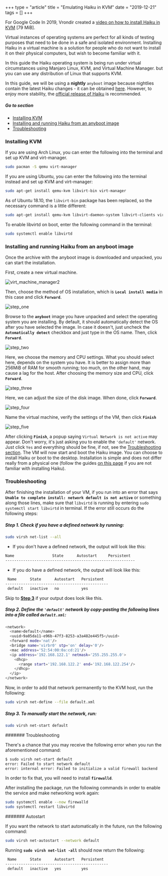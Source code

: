 +++
type = "article"
title = "Emulating Haiku in KVM"
date = "2019-12-21"
tags = []
+++

For Google Code In 2019, Vrondir created a [video on how to install Haiku in KVM](http://haiku-files.org/files/media/GCI-2019_KVM_Vrondir.mp4) [79 MiB].

Virtual instances of operating systems are perfect for all kinds of testing purposes that need to be done in a safe and isolated environment. Installing Haiku in a virtual machine is a solution for people who do not want to install it on their physical computers, but wish to become familiar with it.

In this guide the Haiku operating system is being run under virtual circumstances using Manjaro Linux, KVM, and Virtual Machine Manager. but you can use any distribution of Linux that supports KVM.

In this guide, we will be using a **nightly** ``anyboot`` image because nightlies contain the latest Haiku changes - it can be obtained [here](https://download.haiku-os.org/). However, to enjoy more stability, the  [official release of Haiku](https://www.haiku-os.org/get-haiku) is recommended.

##### Go to section

* [Installing KVM](#part_kvm)
* [Installing and running Haiku from an anyboot image](#part_iso)
* [Troubleshooting](#part_trouble)

### Installing KVM <a name="part_kvm"></a>

If you are using Arch Linux, you can enter the following into the terminal and set up KVM and virt-manager.

```sh
sudo pacman -S qemu virt-manager
```

If you are using Ubuntu, you can enter the following into the terminal instead and set up KVM and virt-manager:

```sh
sudo apt-get install qemu-kvm libvirt-bin virt-manager
```

As of Ubuntu 18.10, the `libvirt-bin` package has been replaced, so the necessary command is a little different:

```sh
sudo apt-get install qemu-kvm libvirt-daemon-system libvirt-clients virt-manager
```

To enable libvirtd on boot, enter the following command in the terminal:

```sh
sudo systemctl enable libvirtd
```

### Installing and running Haiku from an anyboot image <a name="part_iso"></a>

Once the archive with the anyboot image is downloaded and unpacked, you can start the installation.

First, create a new virtual machine.

![virt_machine_manager2](/files/guides/virtualizing/kvm/virt_machine_manager2.png)

Then, choose the method of OS installation, which is **`Local install media`** in this case and click **`Forward`**.

![step_one](/files/guides/virtualizing/kvm/step_one.png)

Browse to the **``anyboot``** image you have unpacked and select the operating system you are installing. By default, it should automatically detect the OS after you have selected the image. In case it doesn't, just uncheck the **`Automatically detect`** checkbox and just type in the OS name. Then, click **`Forward`**.

![step_two](/files/guides/virtualizing/kvm/step_two.png)

Here, we choose the memory and CPU settings. What you should select here, depends on the system you have. It is better to assign more than 256MiB of RAM for smooth running; too much, on the other hand, may cause a lag for the host. After choosing the memory size and CPU, click **`Forward`**.

![step_three](/files/guides/virtualizing/kvm/step_three.png)

Here, we can adjust the size of the disk image. When done, click **`Forward`**.

![step_four](/files/guides/virtualizing/kvm/step_four.png)

Name the virtual machine, verify the settings of the VM, then click **`Finish`**

![step_five](/files/guides/virtualizing/kvm/step_five.png)

After clicking **`Finish`**, a popup saying `Virtual Network is not active` may appear. Don't worry, it's just asking you to enable the ``'default'`` network. Just click `Yes` and everything should be fine, if not, see the [Troubleshooting section](#part_trouble).
The VM will now start and boot the Haiku image. You can choose to install Haiku or boot to the desktop. Installation is simple and does not differ really from a physical one (follow the guides [on this page](/get-haiku/installation-guide) if you are not familiar with installing Haiku).

### Troubleshooting <a name="part_trouble"></a>

After finishing the installation of your VM, if you run into an error that says **``Unable to complete install: network default is not active``** or something along those lines, make sure that `libvirtd` is running by entering ``sudo systemctl start libvirtd`` in terminal.
If the error still occurs do the following steps:

##### Step 1. Check if you have a defined network by running: <a name="part_trouble_1"></a>

```sh
sudo virsh net-list --all
```

* If you don't have a defined network, the output will look like this:

```sh
Name                 State      Autostart     Persistent
----------------------------------------------------------
```

* If you do have a defined network, the output will look like this:

```sh
 Name      State      Autostart   Persistent
----------------------------------------------
 default   inactive   no          yes
```

Skip to **[Step 3](#part_trouble_3)** if your output does look like this.

##### Step 2. Define the ``'default'`` network by copy-pasting the following lines into a file called ``default.xml``: <a name="part_trouble_2"></a>

```sh
<network>
  <name>default</name>
  <uuid>9a05da11-e96b-47f3-8253-a3a482e445f5</uuid>
  <forward mode='nat'/>
  <bridge name='virbr0' stp='on' delay='0'/>
  <mac address='52:54:00:0a:cd:21'/>
  <ip address='192.168.122.1' netmask='255.255.255.0'>
    <dhcp>
      <range start='192.168.122.2' end='192.168.122.254'/>
    </dhcp>
  </ip>
</network>
```

Now, in order to add that network permanently to the KVM host, run the following:

```sh
sudo virsh net-define --file default.xml
```

##### Step 3. To manually start the network, run: <a name="part_trouble_3"></a>

```sh
sudo virsh net-start default
```

####### Troubleshooting

There's a chance that you may receive the following error when you run the aforementioned command:

```sh
$ sudo virsh net-start default
error: Failed to start network default
error: internal error: Failed to initialize a valid firewall backend
```

In order to fix that, you will need to install **`firewalld`**.

After installing the package, run the following commands in order to enable the service and make networking work again:

```sh
sudo systemctl enable --now firewalld
sudo systemctl restart libvirtd
```

####### Autostart

If you want the network to start automatically in the future, run the following command:

```sh
sudo virsh net-autostart --network default
```

Running **`sudo virsh net-list -all`** should now return the following:

```sh
 Name      State      Autostart   Persistent
----------------------------------------------
 default   inactive   yes         yes
```

